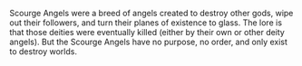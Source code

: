 Scourge Angels were a breed of angels created to destroy other gods, wipe out their followers, and turn their planes of existence to glass. The lore is that those deities were eventually killed (either by their own or other deity angels). But the Scourge Angels have no purpose, no order, and only exist to destroy worlds.